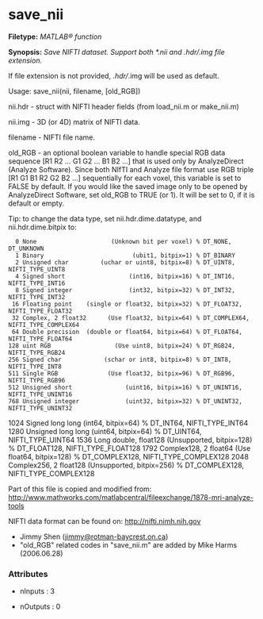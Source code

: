 # save_nii

**Filetype:** _MATLAB&reg; function_

**Synopsis:** _Save NIFTI dataset. Support both *.nii and *.hdr/*.img file extension._

If file extension is not provided, *.hdr/*.img will be used as default.

Usage: save_nii(nii, filename, [old_RGB])

nii.hdr - struct with NIFTI header fields (from load_nii.m or make_nii.m)

nii.img - 3D (or 4D) matrix of NIFTI data.

filename - NIFTI file name.

old_RGB    - an optional boolean variable to handle special RGB data
        sequence [R1 R2 ... G1 G2 ... B1 B2 ...] that is used only by 
        AnalyzeDirect (Analyze Software). Since both NIfTI and Analyze
        file format use RGB triple [R1 G1 B1 R2 G2 B2 ...] sequentially
        for each voxel, this variable is set to FALSE by default. If you
        would like the saved image only to be opened by AnalyzeDirect 
        Software, set old_RGB to TRUE (or 1). It will be set to 0, if it
        is default or empty.

Tip: to change the data type, set nii.hdr.dime.datatype,
and nii.hdr.dime.bitpix to:

      0 None                     (Unknown bit per voxel) % DT_NONE, DT_UNKNOWN 
      1 Binary                         (ubit1, bitpix=1) % DT_BINARY 
      2 Unsigned char         (uchar or uint8, bitpix=8) % DT_UINT8, NIFTI_TYPE_UINT8 
      4 Signed short                  (int16, bitpix=16) % DT_INT16, NIFTI_TYPE_INT16 
      8 Signed integer                (int32, bitpix=32) % DT_INT32, NIFTI_TYPE_INT32 
     16 Floating point    (single or float32, bitpix=32) % DT_FLOAT32, NIFTI_TYPE_FLOAT32 
     32 Complex, 2 float32      (Use float32, bitpix=64) % DT_COMPLEX64, NIFTI_TYPE_COMPLEX64
     64 Double precision  (double or float64, bitpix=64) % DT_FLOAT64, NIFTI_TYPE_FLOAT64 
    128 uint RGB                  (Use uint8, bitpix=24) % DT_RGB24, NIFTI_TYPE_RGB24 
    256 Signed char            (schar or int8, bitpix=8) % DT_INT8, NIFTI_TYPE_INT8 
    511 Single RGB              (Use float32, bitpix=96) % DT_RGB96, NIFTI_TYPE_RGB96
    512 Unsigned short               (uint16, bitpix=16) % DT_UNINT16, NIFTI_TYPE_UNINT16 
    768 Unsigned integer             (uint32, bitpix=32) % DT_UNINT32, NIFTI_TYPE_UNINT32 
1024 Signed long long              (int64, bitpix=64) % DT_INT64, NIFTI_TYPE_INT64
1280 Unsigned long long           (uint64, bitpix=64) % DT_UINT64, NIFTI_TYPE_UINT64
1536 Long double, float128  (Unsupported, bitpix=128) % DT_FLOAT128, NIFTI_TYPE_FLOAT128
1792 Complex128, 2 float64  (Use float64, bitpix=128) % DT_COMPLEX128, NIFTI_TYPE_COMPLEX128
2048 Complex256, 2 float128 (Unsupported, bitpix=256) % DT_COMPLEX128, NIFTI_TYPE_COMPLEX128

Part of this file is copied and modified from:
http://www.mathworks.com/matlabcentral/fileexchange/1878-mri-analyze-tools

NIFTI data format can be found on: http://nifti.nimh.nih.gov

- Jimmy Shen (jimmy@rotman-baycrest.on.ca)
- "old_RGB" related codes in "save_nii.m" are added by Mike Harms (2006.06.28)


### Attributes


- nInputs : 3

- nOutputs : 0
